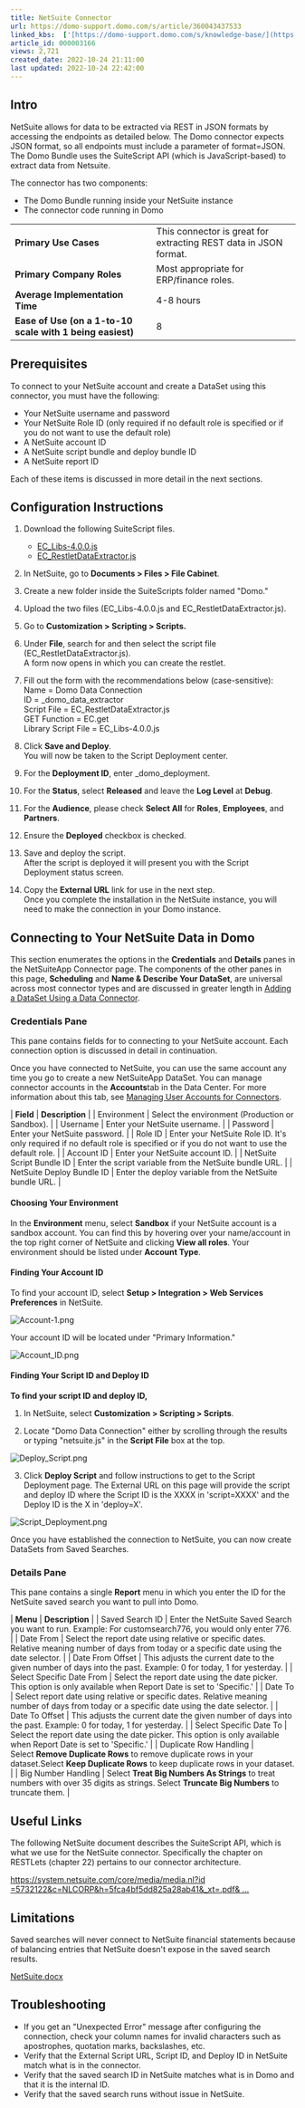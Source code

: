 ```yaml
---
title: NetSuite Connector
url: https://domo-support.domo.com/s/article/360043437533
linked_kbs:  ['[https://domo-support.domo.com/s/knowledge-base/](https://domo-support.domo.com/s/knowledge-base/)', '[https://domo-support.domo.com/s/](https://domo-support.domo.com/s/)', '[https://domo-support.domo.com/s/topic/0TO5w000000ZammGAC](https://domo-support.domo.com/s/topic/0TO5w000000ZammGAC)', '[https://domo-support.domo.com/s/topic/0TO5w000000ZanzGAC](https://domo-support.domo.com/s/topic/0TO5w000000ZanzGAC)', '[https://domo-support.domo.com/s/article/360042926274](https://domo-support.domo.com/s/article/360042926274)', '[https://domo-support.domo.com/s/article/360042926054](https://domo-support.domo.com/s/article/360042926054)', '[https://domo-support.domo.com/s/article/360043437533](https://domo-support.domo.com/s/article/360043437533)', '[https://domo-support.domo.com/s/topic/0TO5w000000ZanzGAC/other-connection-methods](https://domo-support.domo.com/s/topic/0TO5w000000ZanzGAC/other-connection-methods)', '[https://domo-support.domo.com/s/article/360043429933](https://domo-support.domo.com/s/article/360043429933)', '[https://domo-support.domo.com/s/article/360043429953](https://domo-support.domo.com/s/article/360043429953)', '[https://domo-support.domo.com/s/article/360042925494](https://domo-support.domo.com/s/article/360042925494)', '[https://domo-support.domo.com/s/article/360043429913](https://domo-support.domo.com/s/article/360043429913)', '[https://domo-support.domo.com/s/article/4408174643607](https://domo-support.domo.com/s/article/4408174643607)', '[https://domo-support.domo.com/s/login/](https://domo-support.domo.com/s/login/)']
article_id: 000003166
views: 2,721
created_date: 2022-10-24 21:11:00
last updated: 2022-10-24 22:42:00
---
```




Intro
-----


NetSuite allows for data to be extracted via REST in JSON formats by accessing the endpoints as detailed below. The Domo connector expects JSON format, so all endpoints must include a parameter of format=JSON. The Domo Bundle uses the SuiteScript API (which is JavaScript-based) to extract data from Netsuite.


The connector has two components:


* The Domo Bundle running inside your NetSuite instance
* The connector code running in Domo




|  |  |
| --- | --- |
| **Primary Use Cases** | This connector is great for extracting REST data in JSON format. |
| **Primary Company Roles** | Most appropriate for ERP/finance roles. |
| **Average Implementation Time** | 4-8 hours |
| **Ease of Use (on a 1-to-10 scale with 1 being easiest)** | 8 |


Prerequisites
-------------


To connect to your NetSuite account and create a DataSet using this connector, you must have the following:


* Your NetSuite username and password
* Your NetSuite Role ID (only required if no default role is specified or if you do not want to use the default role)
* A NetSuite account ID
* A NetSuite script bundle and deploy bundle ID
* A NetSuite report ID


Each of these items is discussed in more detail in the next sections.


Configuration Instructions
--------------------------


1. Download the following SuiteScript files.


	* [EC\_Libs-4.0.0.js](https://domosoftware.sharepoint.com/:u:/s/CS-Edu-PublicFiles/Eb-xAIk0kkpEvYrMGKiXPCYBwQWb3x_mkApQ0yQcFO72IQ?e=EDzNMa "EC_Libs-4.0.0.js")
	* [EC\_RestletDataExtractor.js](https://domosoftware.sharepoint.com/:u:/s/CS-Edu-PublicFiles/EZ7fqF-wQs9Dnw6uljdzXfYBsO50SGphhtdWk8l3H0BKGw?e=X7sImo "EC_RestletDataExtractor.js")
2. In NetSuite, go to **Documents > Files > File Cabinet**.
3. Create a new folder inside the SuiteScripts folder named "Domo."
4. Upload the two files (EC\_Libs-4.0.0.js and EC\_RestletDataExtractor.js).
5. Go to **Customization > Scripting > Scripts.**
6. Under **File**, search for and then select the script file (EC\_RestletDataExtractor.js).  
A form now opens in which you can create the restlet.
7. Fill out the form with the recommendations below (case-sensitive):  
Name = Domo Data Connection  
ID = \_domo\_data\_extractor  
Script File = EC\_RestletDataExtractor.js  
GET Function = EC.get  
Library Script File = EC\_Libs-4.0.0.js
8. Click **Save and Deploy**.  
You will now be taken to the Script Deployment center.
9. For the **Deployment ID**, enter \_domo\_deployment.
10. For the **Status**, select **Released** and leave the **Log Level** at **Debug**.
11. For the **Audience**, please check **Select All** for **Roles**, **Employees**, and **Partners**.
12. Ensure the **Deployed** checkbox is checked.
13. Save and deploy the script.  
After the script is deployed it will present you with the Script Deployment status screen.
14. Copy the **External URL** link for use in the next step.  
Once you complete the installation in the NetSuite instance, you will need to make the connection in your Domo instance.


Connecting to Your NetSuite Data in Domo
----------------------------------------


This section enumerates the options in the **Credentials** and **Details** panes in the NetSuiteApp Connector page. The components of the other panes in this page, **Scheduling** and **Name & Describe Your DataSet**, are universal across most connector types and are discussed in greater length in [Adding a DataSet Using a Data Connector](/s/article/360042926274 "Adding a DataSet Using a Data Connector").


### Credentials Pane


This pane contains fields for to connecting to your NetSuite account. Each connection option is discussed in detail in continuation. 


Once you have connected to NetSuite, you can use the same account any time you go to create a new NetSuiteApp DataSet. You can manage connector accounts in the **Accounts**tab in the Data Center. For more information about this tab, see [Managing User Accounts for Connectors](/s/article/360042926054 "Managing User Accounts for Connectors").




| **Field** | **Description** |
| Environment | Select the environment (Production or Sandbox). |
| Username | Enter your NetSuite username. |
| Password | Enter your NetSuite password. |
| Role ID | Enter your NetSuite Role ID. It's only required if no default role is specified or if you do not want to use the default role. |
| Account ID | Enter your NetSuite account ID. |
| NetSuite Script Bundle ID | Enter the script variable from the NetSuite bundle URL. |
| NetSuite Deploy Bundle ID | Enter the deploy variable from the NetSuite bundle URL. |


#### Choosing Your Environment


In the **Environment** menu, select **Sandbox** if your NetSuite account is a sandbox account. You can find this by hovering over your name/account in the top right corner of NetSuite and clicking **View all roles**. Your environment should be listed under **Account Type**.


#### Finding Your Account ID


To find your account ID, select **Setup > Integration > Web Services Preferences** in NetSuite.


![Account-1.png](Account-1.png)


Your account ID will be located under "Primary Information."


![Account_ID.png](Account_ID.png)


#### Finding Your Script ID and Deploy ID


**To find your script ID and deploy ID,**


1. In NetSuite, select **Customization > Scripting > Scripts**.  


2. Locate "Domo Data Connection" either by scrolling through the results or typing "netsuite.js" in the **Script File** box at the top.


![Deploy_Script.png](Deploy_Script.png)


3. Click **Deploy Script** and follow instructions to get to the Script Deployment page. The External URL on this page will provide the script and deploy ID where the Script ID is the XXXX in 'script=XXXX' and the Deploy ID is the X in 'deploy=X'.


![Script_Deployment.png](Script_Deployment.png)


Once you have established the connection to NetSuite, you can now create DataSets from Saved Searches.


### Details Pane


This pane contains a single **Report** menu in which you enter the ID for the NetSuite saved search you want to pull into Domo. 




| **Menu** | **Description** |
| Saved Search ID | Enter the NetSuite Saved Search you want to run.
Example: For customsearch776, you would only enter 776. |
| Date From | Select the report date using relative or specific dates. Relative meaning number of days from today or a specific date using the date selector. |
| Date From Offset | This adjusts the current date to the given number of days into the past. Example: 0 for today, 1 for yesterday. |
| Select Specific Date From | Select the report date using the date picker. This option is only available when Report Date is set to 'Specific.' |
| Date To | Select report date using relative or specific dates. Relative meaning number of days from today or a specific date using the date selector. |
| Date To Offset | This adjusts the current date the given number of days into the past. Example: 0 for today, 1 for yesterday. |
| Select Specific Date To | Select the report date using the date picker. This option is only available when Report Date is set to 'Specific.' |
| Duplicate Row Handling | Select **Remove Duplicate Rows** to remove duplicate rows in your dataset.Select **Keep Duplicate Rows** to keep duplicate rows in your dataset. |
| Big Number Handling | Select **Treat Big Numbers As Strings** to treat numbers with over 35 digits as strings. 
Select **Truncate Big Numbers** to truncate them. |


Useful Links
------------


The following NetSuite document describes the SuiteScript API, which is what we use for the NetSuite connector. Specifically the chapter on RESTLets (chapter 22) pertains to our connector architecture.


 [https://system.netsuite.com/core/media/media.nl?id =5732122&c=NLCORP&h=5fca4bf5dd825a28ab41&\_xt=.pdf& ...](https://system.netsuite.com/core/media/media.nl?id=5732122&c=NLCORP&h=5fca4bf5dd825a28ab41&_xt=.pdf&addrcountry=US#page=222) 


Limitations
-----------


Saved searches will never connect to NetSuite financial statements because of balancing entries that NetSuite doesn't expose in the saved search results.




 [NetSuite.docx](https://domosoftware.sharepoint.com/:w:/s/CS-Edu-PublicFiles/EZXVYuI4Dc1Fr1oh5JYq3A4B-J20SVco0LQDBOjHEZkP1w?e=N2gTmN)


Troubleshooting
---------------


* If you get an "Unexpected Error" message after configuring the connection, check your column names for invalid characters such as apostrophes, quotation marks, backslashes, etc.
* Verify that the External Script URL, Script ID, and Deploy ID in NetSuite match what is in the connector.
* Verify that the saved search ID in NetSuite matches what is in Domo and that it is the internal ID.
* Verify that the saved search runs without issue in NetSuite.
